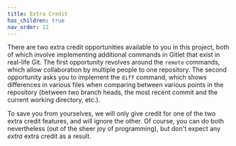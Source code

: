 ```yaml
---
title: Extra Credit
has_children: true
nav_order: 12
---
```


There are two extra credit opportunities available to you in this project, both
of which involve implementing additional commands in Gitlet that exist in real-life
Git. The first opportunity revolves around the `remote` commands, which allow
collaboration by multiple people to one repository. The second opportunity asks you
to implement the `diff` command, which shows differences in various files when comparing
between various points in the repository (between two branch heads, the most recent commit
and the current working directory, etc.).

To save you from yourselves, we will only give credit for one of the two extra credit features,
and will ignore the other. Of course, you can do both nevertheless (out of the sheer joy
of programming), but don't expect any *extra* extra credit as a result.
